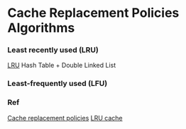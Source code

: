 # Cache Replacement Policies Algorithms
### Least recently used (LRU)
[LRU](lru.go)
Hash Table + Double Linked List

### Least-frequently used (LFU)

### Ref
[Cache replacement policies](https://en.wikipedia.org/wiki/Cache_replacement_policies)
[LRU cache](https://leetcode-cn.com/problems/lru-cache/solution/lruhuan-cun-ji-zhi-by-leetcode-solution/)
